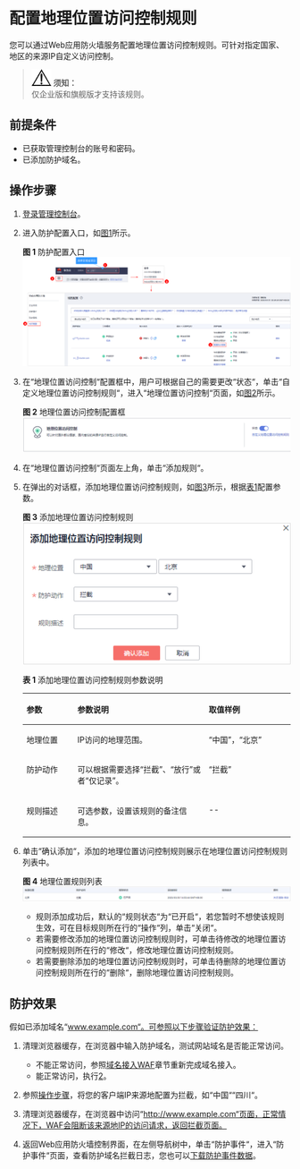# 配置地理位置访问控制规则<a name="waf_01_0013"></a>

您可以通过Web应用防火墙服务配置地理位置访问控制规则。可针对指定国家、地区的来源IP自定义访问控制。

>![](public_sys-resources/icon-notice.gif) **须知：**   
>仅企业版和旗舰版才支持该规则。  

## 前提条件<a name="section2256777914731"></a>

-   已获取管理控制台的账号和密码。
-   已添加防护域名。

## 操作步骤<a name="section61533550183130"></a>

1.  [登录管理控制台](https://console.huaweicloud.com/?locale=zh-cn)。
2.  进入防护配置入口，如[图1](#waf_01_0008_fig089771664710)所示。

    **图 1**  防护配置入口<a name="waf_01_0008_fig089771664710"></a>  
    ![](figures/防护配置入口.png "防护配置入口")

3.  在“地理位置访问控制“配置框中，用户可根据自己的需要更改“状态“，单击“自定义地理位置访问控制规则“，进入“地理位置访问控制“页面，如[图2](#fig1841026151810)所示。

    **图 2**  地理位置访问控制配置框<a name="fig1841026151810"></a>  
    ![](figures/地理位置访问控制配置框.png "地理位置访问控制配置框")

4.  在“地理位置访问控制“页面左上角，单击“添加规则“。
5.  在弹出的对话框，添加地理位置访问控制规则，如[图3](#fig49385421125519)所示，根据[表1](#table4696626918715)配置参数。

    **图 3**  添加地理位置访问控制规则<a name="fig49385421125519"></a>  
    ![](figures/添加地理位置访问控制规则.png "添加地理位置访问控制规则")

    **表 1**  添加地理位置访问控制规则参数说明

    <a name="table4696626918715"></a>
    <table><thead align="left"><tr id="row151760118715"><th class="cellrowborder" valign="top" width="19%" id="mcps1.2.4.1.1"><p id="p3258956818715"><a name="p3258956818715"></a><a name="p3258956818715"></a>参数</p>
    </th>
    <th class="cellrowborder" valign="top" width="49%" id="mcps1.2.4.1.2"><p id="p2250934518715"><a name="p2250934518715"></a><a name="p2250934518715"></a>参数说明</p>
    </th>
    <th class="cellrowborder" valign="top" width="32%" id="mcps1.2.4.1.3"><p id="p2986065181135"><a name="p2986065181135"></a><a name="p2986065181135"></a>取值样例</p>
    </th>
    </tr>
    </thead>
    <tbody><tr id="row125751318715"><td class="cellrowborder" valign="top" width="19%" headers="mcps1.2.4.1.1 "><p id="p3474973518715"><a name="p3474973518715"></a><a name="p3474973518715"></a>地理位置</p>
    </td>
    <td class="cellrowborder" valign="top" width="49%" headers="mcps1.2.4.1.2 "><p id="p6326519018715"><a name="p6326519018715"></a><a name="p6326519018715"></a>IP访问的地理范围。</p>
    </td>
    <td class="cellrowborder" valign="top" width="32%" headers="mcps1.2.4.1.3 "><p id="p15499626163316"><a name="p15499626163316"></a><a name="p15499626163316"></a><span class="parmvalue" id="parmvalue1468794915108"><a name="parmvalue1468794915108"></a><a name="parmvalue1468794915108"></a>“中国”</span>，<span class="parmvalue" id="parmvalue83697891213"><a name="parmvalue83697891213"></a><a name="parmvalue83697891213"></a>“北京”</span></p>
    </td>
    </tr>
    <tr id="row3251580618715"><td class="cellrowborder" valign="top" width="19%" headers="mcps1.2.4.1.1 "><p id="p1653459218715"><a name="p1653459218715"></a><a name="p1653459218715"></a>防护动作</p>
    </td>
    <td class="cellrowborder" valign="top" width="49%" headers="mcps1.2.4.1.2 "><p id="p6423359118715"><a name="p6423359118715"></a><a name="p6423359118715"></a>可以根据需要选择<span class="parmvalue" id="parmvalue14665755193211"><a name="parmvalue14665755193211"></a><a name="parmvalue14665755193211"></a>“拦截”</span>、<span class="parmvalue" id="parmvalue1929415003319"><a name="parmvalue1929415003319"></a><a name="parmvalue1929415003319"></a>“放行”</span>或者<span class="parmvalue" id="parmvalue1890426273"><a name="parmvalue1890426273"></a><a name="parmvalue1890426273"></a>“仅记录”</span>。</p>
    </td>
    <td class="cellrowborder" valign="top" width="32%" headers="mcps1.2.4.1.3 "><p id="p158397623313"><a name="p158397623313"></a><a name="p158397623313"></a><span class="parmvalue" id="parmvalue1936613041112"><a name="parmvalue1936613041112"></a><a name="parmvalue1936613041112"></a>“拦截”</span></p>
    </td>
    </tr>
    <tr id="row1389601714612"><td class="cellrowborder" valign="top" width="19%" headers="mcps1.2.4.1.1 "><p id="p189601724617"><a name="p189601724617"></a><a name="p189601724617"></a>规则描述</p>
    </td>
    <td class="cellrowborder" valign="top" width="49%" headers="mcps1.2.4.1.2 "><p id="p9897151764619"><a name="p9897151764619"></a><a name="p9897151764619"></a>可选参数，设置该规则的备注信息。</p>
    </td>
    <td class="cellrowborder" valign="top" width="32%" headers="mcps1.2.4.1.3 "><p id="p13897717114620"><a name="p13897717114620"></a><a name="p13897717114620"></a>--</p>
    </td>
    </tr>
    </tbody>
    </table>

6.  单击“确认添加“，添加的地理位置访问控制规则展示在地理位置访问控制规则列表中。

    **图 4**  地理位置规则列表<a name="fig1770291816123"></a>  
    ![](figures/地理位置规则列表.png "地理位置规则列表")

    -   规则添加成功后，默认的“规则状态“为“已开启“，若您暂时不想使该规则生效，可在目标规则所在行的“操作“列，单击“关闭“。
    -   若需要修改添加的地理位置访问控制规则时，可单击待修改的地理位置访问控制规则所在行的“修改“，修改地理位置访问控制规则。
    -   若需要删除添加的地理位置访问控制规则时，可单击待删除的地理位置访问控制规则所在行的“删除“，删除地理位置访问控制规则。


## 防护效果<a name="section95221817195212"></a>

假如已添加域名“www.example.com“。可参照以下步骤验证防护效果：

1.  清理浏览器缓存，在浏览器中输入防护域名，测试网站域名是否能正常访问。
    -   不能正常访问，参照[域名接入WAF](zh-cn_topic_0125242653.md)章节重新完成域名接入。
    -   能正常访问，执行[2](#li885731953512)。

2.  <a name="li885731953512"></a>参照[操作步骤](#section61533550183130)，将您的客户端IP来源地配置为拦截，如“中国““四川“。
3.  清理浏览器缓存，在浏览器中访问“http://www.example.com“页面，正常情况下，WAF会阻断该来源地IP的访问请求，返回拦截页面。
4.  返回Web应用防火墙控制界面，在左侧导航树中，单击“防护事件“，进入“防护事件“页面，查看防护域名拦截日志，您也可以[下载防护事件数据](下载防护事件数据.md)。

